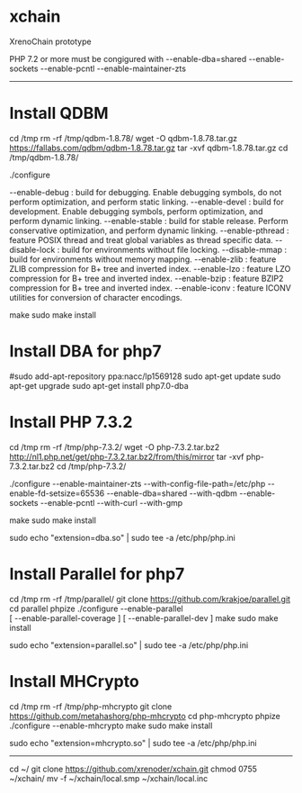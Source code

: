 # xchain
XrenoChain prototype

PHP 7.2 or more must be congigured with
--enable-dba=shared 
--enable-sockets 
--enable-pcntl
--enable-maintainer-zts

***********************************************

# Install QDBM
cd /tmp
rm -rf /tmp/qdbm-1.8.78/
wget -O qdbm-1.8.78.tar.gz https://fallabs.com/qdbm/qdbm-1.8.78.tar.gz
tar -xvf qdbm-1.8.78.tar.gz
cd /tmp/qdbm-1.8.78/

./configure

--enable-debug : build for debugging. Enable debugging symbols, do not perform optimization, and perform static linking.
--enable-devel : build for development. Enable debugging symbols, perform optimization, and perform dynamic linking.
--enable-stable : build for stable release. Perform conservative optimization, and perform dynamic linking.
--enable-pthread : feature POSIX thread and treat global variables as thread specific data.
--disable-lock : build for environments without file locking.
--disable-mmap : build for environments without memory mapping.
--enable-zlib : feature ZLIB compression for B+ tree and inverted index.
--enable-lzo : feature LZO compression for B+ tree and inverted index.
--enable-bzip : feature BZIP2 compression for B+ tree and inverted index.
--enable-iconv : feature ICONV utilities for conversion of character encodings.

make
sudo make install

# Install DBA for php7
#sudo add-apt-repository ppa:nacc/lp1569128
sudo apt-get update
sudo apt-get upgrade
sudo apt-get install php7.0-dba

# Install PHP 7.3.2

cd /tmp
rm -rf /tmp/php-7.3.2/
wget -O php-7.3.2.tar.bz2 http://nl1.php.net/get/php-7.3.2.tar.bz2/from/this/mirror
tar -xvf php-7.3.2.tar.bz2
cd /tmp/php-7.3.2/

./configure --enable-maintainer-zts --with-config-file-path=/etc/php --enable-fd-setsize=65536  --enable-dba=shared --with-qdbm --enable-sockets --enable-pcntl --with-curl --with-gmp

make
sudo make install

sudo echo "extension=dba.so" | sudo tee -a /etc/php/php.ini

# Install Parallel for php7

cd /tmp
rm -rf /tmp/parallel/
git clone https://github.com/krakjoe/parallel.git
cd parallel
phpize
./configure --enable-parallel  
[ --enable-parallel-coverage ] [ --enable-parallel-dev ]
make
sudo make install

sudo echo "extension=parallel.so" | sudo tee -a /etc/php/php.ini

# Install MHCrypto

cd /tmp
rm -rf /tmp/php-mhcrypto
git clone https://github.com/metahashorg/php-mhcrypto
cd php-mhcrypto
phpize
./configure --enable-mhcrypto
make
sudo make install

sudo echo "extension=mhcrypto.so" | sudo tee -a /etc/php/php.ini
 

***********************************************

cd ~/
git clone https://github.com/xrenoder/xchain.git
chmod 0755 ~/xchain/
mv -f ~/xchain/local.smp ~/xchain/local.inc

